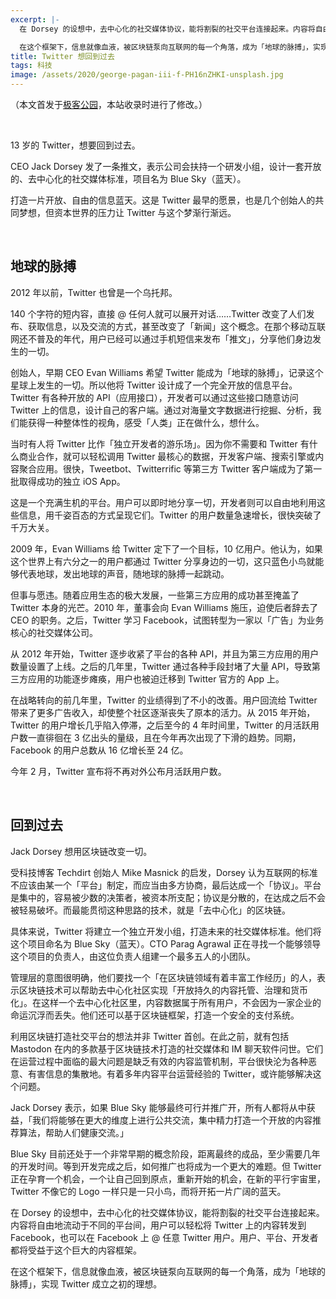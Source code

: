 ```yaml
---
excerpt: |-
  在 Dorsey 的设想中，去中心化的社交媒体协议，能将割裂的社交平台连接起来。内容将自由地流动于不同的平台间，用户可以轻松将 Twitter 上的内容转发到 Facebook，也可以在 Facebook 上 @ 任意 Twitter 用户。用户、平台、开发者都将受益于这个巨大的内容框架。

  在这个框架下，信息就像血液，被区块链泵向互联网的每一个角落，成为「地球的脉搏」，实现 Twitter 成立之初的理想。
title: Twitter 想回到过去
tags: 科技
image: /assets/2020/george-pagan-iii-f-PH16nZHKI-unsplash.jpg
---
```


（本文首发于[极客公园](https://www.geekpark.net/news/254228)，本站收录时进行了修改。）

<br>

13 岁的 Twitter，想要回到过去。

CEO Jack Dorsey 发了一条推文，表示公司会扶持一个研发小组，设计一套开放的、去中心化的社交媒体标准，项目名为 Blue Sky（蓝天）。

打造一片开放、自由的信息蓝天。这是 Twitter 最早的愿景，也是几个创始人的共同梦想，但资本世界的压力让 Twitter 与这个梦渐行渐远。

<br>

## 地球的脉搏
2012 年以前，Twitter 也曾是一个乌托邦。

140 个字符的短内容，直接 @ 任何人就可以展开对话……Twitter 改变了人们发布、获取信息，以及交流的方式，甚至改变了「新闻」这个概念。在那个移动互联网还不普及的年代，用户已经可以通过手机短信来发布「推文」，分享他们身边发生的一切。

创始人，早期 CEO Evan Williams 希望 Twitter 能成为「地球的脉搏」，记录这个星球上发生的一切。所以他将 Twitter 设计成了一个完全开放的信息平台。Twitter 有各种开放的 API（应用接口），开发者可以通过这些接口随意访问 Twitter 上的信息，设计自己的客户端。通过对海量文字数据进行挖掘、分析，我们能获得一种整体性的视角，感受「人类」正在做什么，想什么。

当时有人将 Twitter 比作「独立开发者的游乐场」。因为你不需要和 Twitter 有什么商业合作，就可以轻松调用 Twitter 最核心的数据，开发客户端、搜索引擎或内容聚合应用。很快，Tweetbot、Twitterrific 等第三方 Twitter 客户端成为了第一批取得成功的独立 iOS App。

这是一个充满生机的平台。用户可以即时地分享一切，开发者则可以自由地利用这些信息，用千姿百态的方式呈现它们。Twitter 的用户数量急速增长，很快突破了千万大关。

2009 年，Evan Williams 给 Twitter 定下了一个目标，10 亿用户。他认为，如果这个世界上有六分之一的用户都通过 Twitter 分享身边的一切，这只蓝色小鸟就能够代表地球，发出地球的声音，随地球的脉搏一起跳动。

但事与愿违。随着应用生态的极大发展，一些第三方应用的成功甚至掩盖了 Twitter 本身的光芒。2010 年，董事会向 Evan Williams 施压，迫使后者辞去了 CEO 的职务。之后，Twitter 学习 Facebook，试图转型为一家以「广告」为业务核心的社交媒体公司。

从 2012 年开始，Twitter 逐步收紧了平台的各种 API，并且为第三方应用的用户数量设置了上线。之后的几年里，Twitter 通过各种手段封堵了大量 API，导致第三方应用的功能逐步瘫痪，用户也被迫迁移到 Twitter 官方的 App 上。

在战略转向的前几年里，Twitter 的业绩得到了不小的改善。用户回流给 Twitter 带来了更多广告收入，却使整个社区逐渐丧失了原本的活力。从 2015 年开始，Twitter 的用户增长几乎陷入停滞，之后至今的 4 年时间里，Twitter 的月活跃用户数一直徘徊在 3 亿出头的量级，且在今年再次出现了下滑的趋势。同期，Facebook 的用户总数从 16 亿增长至 24 亿。

今年 2 月，Twitter 宣布将不再对外公布月活跃用户数。

<br>

## 回到过去
Jack Dorsey 想用区块链改变一切。

受科技博客 Techdirt 创始人 Mike Masnick 的启发，Dorsey 认为互联网的标准不应该由某一个「平台」制定，而应当由多方协商，最后达成一个「协议」。平台是集中的，容易被少数的决策者，被资本所支配；协议是分散的，在达成之后不会被轻易破坏。而最能贯彻这种思路的技术，就是「去中心化」的区块链。

具体来说，Twitter 将建立一个独立开发小组，打造未来的社交媒体标准。他们将这个项目命名为 Blue Sky（蓝天）。CTO Parag Agrawal 正在寻找一个能够领导这个项目的负责人，由这位负责人组建一个最多五人的小团队。

管理层的意图很明确，他们要找一个「在区块链领域有着丰富工作经历」的人，表示区块链技术可以帮助去中心化社区实现「开放持久的内容托管、治理和货币化」。在这样一个去中心化社区里，内容数据属于所有用户，不会因为一家企业的命运沉浮而丢失。他们还可以基于区块链框架，打造一个安全的支付系统。

利用区块链打造社交平台的想法并非 Twitter 首创。在此之前，就有包括 Mastodon 在内的多款基于区块链技术打造的社交媒体和 IM 聊天软件问世。它们在运营过程中面临的最大问题是缺乏有效的内容监管机制，平台很快沦为各种恶意、有害信息的集散地。有着多年内容平台运营经验的 Twitter，或许能够解决这个问题。

Jack Dorsey 表示，如果 Blue Sky 能够最终可行并推广开，所有人都将从中获益，「我们将能够在更大的维度上进行公共交流，集中精力打造一个开放的内容推荐算法，帮助人们健康交流。」

Blue Sky 目前还处于一个非常早期的概念阶段，距离最终的成品，至少需要几年的开发时间。等到开发完成之后，如何推广也将成为一个更大的难题。但 Twitter 正在孕育一个机会，一个让自己回到原点，重新开始的机会，在新的平行宇宙里，Twitter 不像它的 Logo 一样只是一只小鸟，而将开拓一片广阔的蓝天。

在 Dorsey 的设想中，去中心化的社交媒体协议，能将割裂的社交平台连接起来。内容将自由地流动于不同的平台间，用户可以轻松将 Twitter 上的内容转发到 Facebook，也可以在 Facebook 上 @ 任意 Twitter 用户。用户、平台、开发者都将受益于这个巨大的内容框架。

在这个框架下，信息就像血液，被区块链泵向互联网的每一个角落，成为「地球的脉搏」，实现 Twitter 成立之初的理想。

